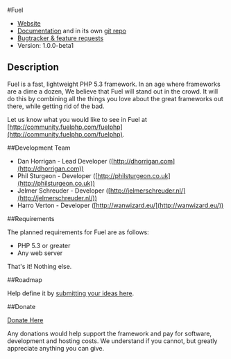 #Fuel

* [Website](http://fuelphp.com/)
* [Documentation](http://fuelphp.com/docs) and in its own [git repo](https://github.com/fuel/docs)
* [Bugtracker & feature requests](http://dev.fuelphp.com)
* Version: 1.0.0-beta1

## Description

Fuel is a fast, lightweight PHP 5.3 framework. In an age where frameworks are a dime a dozen, We believe that Fuel will stand out in the crowd.  It will do this by combining all the things you love about the great frameworks out there, while getting rid of the bad.

Let us know what you would like to see in Fuel at [http://community.fuelphp.com/fuelphp](http://community.fuelphp.com/fuelphp).

##Development Team

* Dan Horrigan - Lead Developer ([http://dhorrigan.com](http://dhorrigan.com))
* Phil Sturgeon - Developer ([http://philsturgeon.co.uk](http://philsturgeon.co.uk))
* Jelmer Schreuder - Developer ([http://jelmerschreuder.nl/](http://jelmerschreuder.nl/))
* Harro Verton - Developer ([http://wanwizard.eu/](http://wanwizard.eu/))

##Requirements

The planned requirements for Fuel are as follows:

* PHP 5.3 or greater
* Any web server

That's it! Nothing else.

##Roadmap

Help define it by [submitting your ideas here](http://community.fuelphp.com/fuelphp).

##Donate

[Donate Here](http://www.pledgie.com/campaigns/14124)

Any donations would help support the framework and pay for software, development and hosting costs.   We understand if you cannot, but greatly appreciate anything you can give.
